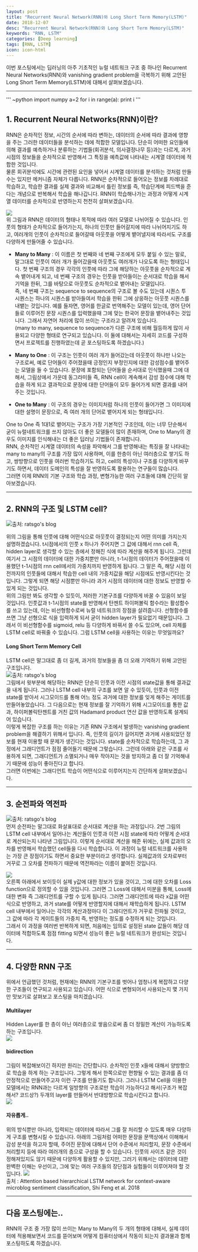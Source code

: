 ```yaml
---
layout: post
title: "Recurrent Neural Network(RNN)와 Long Short Term Memory(LSTM)"
date: 2018-12-07 
desc: "Recurrent Neural Network(RNN)와 Long Short Term Memory(LSTM)"
keywords: "RNN, LSTM"
categories: [Deep learning]
tags: [RNN, LSTM]
icon: icon-html
---
```


이번 포스팅에서는 딥러닝의 아주 기초적인 뉴럴 네트워크 구조 중 하나인 Recurrent Neural Networks(RNN)와 vanishing gradient problem을 극복하기 위해 고안된 Long Short Term Memory(LSTM)에 대해서 살펴보겠습니다. 

---
''' ~python
import numpy
a=2
for i in range(a):
 print i
'''
## 1. Recurrent Neural Networks(RNN)이란?
>  
RNN은 순차적인 정보, 시간의 순서에 따라 변하는, 데이터의 순서에 따라 결과에 영향을 주는 그러한 데이터들을 분석하는 데에 적합한 모델입니다. 단순히 어떠한 요인들에 의해 결과를 예측하거나 분류하는 기법들(회귀분석, 의사결정나무 등)과는 다르게, 과거 시점의 정보들을 순차적으로 반영해서 그 특징을 예측값에 나타내는 시계열 데이터에 적합한 것입니다.  
물론 회귀분석에도 시간에 관련된 요인을 넣어서 시계열 데이터를 분석하는 것처럼 만들 수는 있지만 메커니즘 자체가 다릅니다. RNN은 순차적으로 들어오는 정보를 차례대로 학습하고, 학습한 결과를 실제 결과와 비교해서 틀린 정보를 즉, 학습단계에 피드백을 준다는 개념으로 반복해서 학습을 해나갑니다. RNN이 학습해나가는 과정과 어떻게 시계열 데이터를 순차적으로 반영하는지 천천히 살펴보겠습니다.

![](https://i.imgur.com/kK1Kj4Y.png?1)  
 위 그림과 RNN은 데이터의 형태나 목적에 따라 여러 모델로 나뉘어질 수 있습니다. 인풋의 형태가 순차적으로 들어가는지, 하나의 인풋만 들어갈지에 따라 나뉘어지기도 하고, 여러개의 인풋이 순차적으로 들어갈때 아웃풋을 어떻게 뱉어낼지에 따라서도 구조를 다양하게 만들어줄 수 있습니다.  
- **Many to Many** : 이 이름은 첫 번째와 네 번째 구조에게 모두 붙일 수 있는 말로, 말그대로 인풋이 여러 개가 들어갔을때 아웃풋도 여러개가 나오도록 하는 형태입니다. 첫 번째 구조의 경우 각각의 인풋에 따라 그에 해당하는 아웃풋을 순차적으로 계속 뱉어내게 되고, 네 번째 구조의 경우는 인풋을 받아들이는 순서대로 학습을 해서 기억을 한뒤, 그를 바탕으로 아웃풋도 순차적으로 뱉어내는 모델입니다.  
즉, 네 번째 구조는 sequence to sequence의 구조로 볼 수도 있는데 시퀀스 투 시퀀스는 하나의 시퀀스를 받아들여서 학습을 한뒤 그에 상응하는 아웃풋 시퀀스를 내뱉는 것입니다. 예를 들자면, 영어를 한글로 번역해주는 모델이 있는데, 영어 단어들로 이루어진 문장 시퀀스를 입력했을때 그에 맞는 한국어 문장을 뱉어내주는 것입니다. 그래서 자연어 처리에 많이 쓰이는 구조라고 알려져 있습니다.  
 (many to many, sequence to sequence가 다른 구조에 비해 월등하게 많이 사용되고 다양한 형태로 연구되고 있습니다. 이 둘에 대해서는 자세히 코드를 구성하면서 프로젝트를 진행하였는데 곧 포스팅하도록 하겠습니다.)

- **Many to One** : 이 구조는 인풋이 여러 개가 들어갔는데 아웃풋이 하나만 나오는 구조로써, 예로 단어들이 주어졌을때 긍정인지 부정인지에 대한 감성점수를 뱉어주는 모델을 들 수 있습니다. 문장에 포함되는 단어들을 순서대로 인식했을때 그에 대해서, 그림상에서 가운데 동그라미들 즉, RNN cell이 계속해서 감성 점수에 대해 학습을 하게 되고 결과적으로 문장에 대한 단어들이 모두 들어가게 되면 결과를 내어주는 것입니다.  

- **One to Many** : 이 구조의 경우는 이미지처럼 하나의 인풋이 들어가면 그 이미지에 대한 설명이 문장으로, 즉 여러 개의 단어로 뱉어지게 되는 형태입니다.

One to One 즉 1대1로 뱉어지는 구조가 가장 기본적인 구조인데, 이는 너무 단순해서 굳이 뉴럴네트워크를 쓰지 않아도 더 좋은 모델들이 많이 존재하며, One to Many의 경우도 이미지를 인식해내는 더 좋은 딥러닝 기법들이 존재합니다.  
RNN, 순차적인 시계열 데이터의 속성을 파악해서 그를 반영해내는 특징을 잘 나타내는 many to many의 구조를 가장 많이 사용하며, 이를 한층이 아닌 여러층으로 쌓기도 하고, 쌍방향으로 인풋을 여러번 학습하기도 하고, cell의 특성이나 구조를 다양하게 바꾸기도 하면서, 데이터 도메인의 특성을 잘 반영하도록 활용하는 연구들이 많습니다.  
그러면 이제 RNN의 기본 구조와 학습 과정, 변형가능한 여러 구조들에 대해 간단히 알아보겠습니다.


 ---
 
 
## 2. RNN의 구조 및 LSTM cell? 
   
![](https://i.imgur.com/jyrYZvX.png?1)출처: ratsgo's blog  

위의 그림을 통해 인풋에 대해 어떤식으로 아웃풋이 결정되는지 어떤 의미를 가지는지 설명하겠습니다. t시점에서의 인풋 x 하나가 주어지면 그 값에 대해서 rnn cell 즉, hidden layer로 생각할 수 있는 층에서 정해진 식에 따라 계산을 해주게 됩니다. 그런데 여기서 그 시점의 데이터에 대한 가중치뿐만 아니라, t-1시점의 데이터가 주어졌을때 이용했던 t-1시점의 rnn cell에서의 가중치까지 반영하게 됩니다. 그 말은 즉, 해당 시점 이전까지의 인풋들에 대해서 학습한 cell 내의 가중치값을 해당 시점에도 반영시킨다는 것입니다. 그렇게 되면 해당 시점뿐만 아니라 과거 시점의 데이터에 대한 정보도 반영할 수 있게 되는 것입니다.  
위의 그림만 봐도 생각할 수 있듯이, 저러한 기본구조를 다양하게 바꿀 수 있음이 보일 것입니다. 인풋값과 t-1시점의 state를 반영해서 탄젠트 하이퍼볼릭 함수라는 활성함수를 쓰고 있는데, 이는 비선형함수로써 뉴럴 네트워크의 장점을 살려줍니다. 선형함수를 쓰면 그냥 선형으로 식을 입력하게 되서 굳이 hidden layer가 필요없기 때문입니다. 그래서 이 비선형함수를 sigmoid, relu 등 다양하게 바꿔서 쓸 수도 있으며, cell 자체를 LSTM cell로 바꿔줄 수 있습니다. 그럼 LSTM cell을 사용하는 이유는 무엇일까요?  


#### Long Short Term Memory Cell
LSTM cell은 말그대로 좀 더 길게, 과거의 정보들을 좀 더 오래 기억하기 위해 고안된 구조입니다.  
![](https://i.imgur.com/OXc2yio.png?1)출처: ratsgo's blog  
그림에서 윗부분에 해당하는 RNN은 단순히 인풋과 이전 시점의 state값을 통해 결과값을 내게 됩니다. 그러나 LSTM cell 내부의 구조를 보면 알 수 있듯이, 인풋과 이전 state를 받아서 시그모이드를 통해 어느 정도 과거에 대한 정보를 잊게 해주는 게이트를 만들어놓았습니다. 그 다음으로는 현재 정보를 잘 기억하기 위해 시그모이드를 통한 값과, 하이퍼볼릭탄젠트를 거친 값의 Hadamard product 연산 값을 반영하도록 설계되어 있습니다.  
이렇게 복잡한 구조를 하는 이유는 기존 RNN 구조에서 발생하는 vanishing gradient problem을 해결하기 위해서 입니다. 즉, 인풋의 길이가 길어지면 과거에 사용되었던 정보를 현재 이용할 때 문제가 생긴다는 것입니다. state를 순차적으로 학습하는데, 그 과정에서 그래디언트가 점점 줄어들기 때문에 그렇습니다. 그런데 아래와 같은 구조를 사용하게 되면, 그래디언트가 소멸되거나 매우 작아지는 것을 방지하고 좀 더 잘 기억해내기 때문에 성능이 좋아진다고 합니다.  
그러면 이번에는 그래디언트 학습이 어떤식으로 이루어지는지 간단하게 살펴보겠습니다.

---

## 3. 순전파와 역전파
![](https://i.imgur.com/bl7BVYg.png?1)출처: ratsgo's blog  
먼저 순전파는 말그대로 화살표대로 순서대로 계산을 하는 과정입니다. 2번 그림의 LSTM cell 내부에서 일어나는 계산들이 인풋과 이전 시점 state에 따라 어떻게 순서대로 계산되는지 나타낸 그림입니다. 이렇게 순서대로 계산을 해준 뒤에는, 실제 값과의 오차를 반영해서 학습했던 cell들을 다시 학습합니다. 이 과정이 뉴럴 네트워크를 사용하는 가장 큰 장점이기도 하면서 중요한 부분이라고 생각합니다. 실제값과의 오차로부터 거꾸로 그 오차를 전파하기 때문에 역전파라는 이름이 붙여진 것입니다.  

![](https://i.imgur.com/weOIuXi.png?1)  
오른쪽 아래에서 보이듯이 실제 y값에 대한 정보가 있을 것이고, 그에 대한 오차를 Loss function으로 정의할 수 있을 것입니다. 그러면 그 Loss에 대해서 미분을 통해, Loss에 대한 변화 즉 그래디언트를 구할 수 있게 됩니다. 그러면 그래디언트에 따라 x값을 어떤식으로 반영하고, 과거 state를 어떻게 반영할지에 대해서 재학습하게 됩니다. LSTM cell 내부에서 일어나는 각각의 계산과정마다 이 그래디언트가 거꾸로 전파될 것이고, 그 값에 따라 각 게이트들의 가중치 즉, 반영하는 정도를 수정하게 되는 것입니다.  
그래서 이 과정을 여러번 반복하게 되면, 처음에는 임의로 설정된 state 값들이 해당 데이터에 적합하도록 점점 fitting 되면서 성능이 좋은 뉴럴 네트워크가 완성되는 것입니다.


---


## 4. 다양한 RNN 구조
>  
위에서 언급했던 것처럼, 현재에는 RNN의 기본구조를 벗어나 엄청나게 복잡하고 다양한 구조들이 연구되고 사용되고 있습니다. 어떤 식으로 변형되어서 사용되는지 몇 가지만 맛보기로 살펴보고 포스팅을 마치겠습니다.  

#### Multilayer  
Hidden Layer를 한 층이 아닌 여러층으로 쌓음으로써 좀 더 정밀한 계산이 가능하도록 하는 구조입니다.  
![](https://i.imgur.com/Ujs3mEU.png?3)  

#### bidirection  
그림이 복잡해보이긴 하지만 원리는 간단합니다. 순차적인 인풋 x들에 대해서 양방향으로 학습을 하게 하는 구조입니다. 그렇게 해서 한쪽으로만 편향될 수 있는 결과를 좀 더 안정적으로 만들어주고자 이런 구조를 만들기도 합니다. 그러나 LSTM Cell을 이용한 모델에서는 RNN과는 다르게 일방향의 구조로만 학습이 가능하다고 해서(구조가 복잡해서? 코드상?) 두개의 layer를 만들어서 반대방향으로 학습시킨다고 합니다.  
![](https://i.imgur.com/a4dQoPH.png?1)

#### 자유롭게..  
위의 방식뿐만 아니라, 입력되는 데이터에 따라서 그를 잘 처리할 수 있도록 매우 다양하게 구조를 변형시킬 수 있습니다. 아래의 그림처럼 어떠한 문장을 문맥상에서 이해해서 감성 분석을 하고자 할때, 주어진 문장에 대해서  단어 수준에서 처리할지, 문장 수준에서 처리할지 등에 따라 여러개의 층으로 구성을 할 수 있습니다. 인풋의 사이즈 같은 것이 정해져있지도 않기 때문에 다양하게 활용할 수 있지만, 그러기 위해서는 데이터에 대한 완벽한 이해는 우선이고, 그에 맞는 여러 구조들의 장단점과 실험들이 이루어져야 할 것입니다.
![](https://i.imgur.com/BYORn1Q.gif)  
출처 : Attention based hierarchical LSTM network for context-aware microblog sentiment classification, Shi Feng et al. 2018  

---

## 다음 포스팅에는..

RNN의 구조 중 가장 많이 쓰이는 Many to Many의 두 개의 형태에 대해서, 실제 데이터에 적용해보면서 코드를 뜯어보며 어떻게 컴퓨터상에서 작동이 되는지 결과물과 함께 포스팅하도록 하겠습니다.
